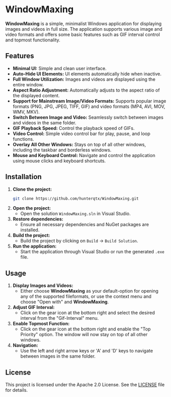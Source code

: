 # WindowMaxing

**WindowMaxing** is a simple, minimalist Windows application for displaying images and videos in full size. The application supports various image and video formats and offers some basic features such as GIF interval control and topmost functionality.

## Features

- **Minimal UI:** Simple and clean user interface.
- **Auto-Hide UI Elements:** UI elements automatically hide when inactive.
- **Full Window Utilization:** Images and videos are displayed using the entire window.
- **Aspect Ratio Adjustment:** Automatically adjusts to the aspect ratio of the displayed content.
- **Support for Mainstream Image/Video Formats:** Supports popular image formats (PNG, JPG, JPEG, TIFF, GIF) and video formats (MP4, AVI, MOV, WMV, MKV).
- **Switch Between Image and Video:** Seamlessly switch between images and videos in the same folder.
- **GIF Playback Speed:** Control the playback speed of GIFs.
- **Video Control:** Simple video control bar for play, pause, and loop functions.
- **Overlay All Other Windows:** Stays on top of all other windows, including the taskbar and borderless windows.
- **Mouse and Keyboard Control:** Navigate and control the application using mouse clicks and keyboard shortcuts.

## Installation

1. **Clone the project:**
   ```sh
   git clone https://github.com/hunterqtx/WindowMaxing.git
   ```
2. **Open the project:**
   - Open the solution `WindowMaxing.sln` in Visual Studio.
3. **Restore dependencies:**
   - Ensure all necessary dependencies and NuGet packages are installed.
4. **Build the project:**
   - Build the project by clicking on `Build` -> `Build Solution`.
5. **Run the application:**
   - Start the application through Visual Studio or run the generated `.exe` file.

## Usage

1. **Display Images and Videos:**
   - Either choose **WindowMaxing** as your default-option for opening any of the supported fileformats, or use the context menu and choose "Open with" and **WindowMaxing**.
2. **Adjust GIF Interval:**
   - Click on the gear icon at the bottom right and select the desired interval from the "Gif-Interval" menu.
3. **Enable Topmost Function:**
   - Click on the gear icon at the bottom right and enable the "Top Priority" option. The window will now stay on top of all other windows.
4. **Navigation:**
   - Use the left and right arrow keys or 'A' and 'D' keys to navigate between images in the same folder.

## License

This project is licensed under the Apache 2.0 License. See the [LICENSE](LICENSE) file for details.
